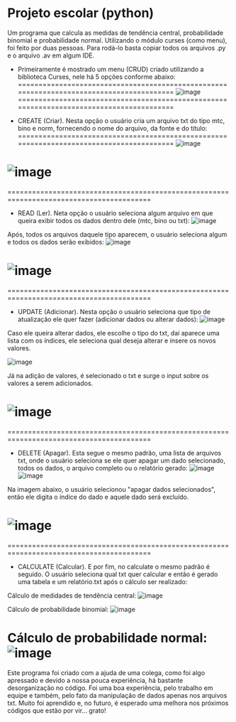 # Projeto escolar (python)
Um programa que calcula as medidas de tendência central, probabilidade binomial e probabilidade normal. Utilizando o módulo curses (como menu), foi feito por duas pessoas.
Para rodá-lo basta copiar todos os arquivos .py e o arquivo .av em algum IDE.


- Primeiramente é mostrado um menu (CRUD) criado utilizando a biblioteca Curses, nele há 5 opções conforme abaixo:
=========================================================================================
![image](https://github.com/vagnero/SchoolProject/assets/37276509/112948df-f143-41ca-9727-9f86bfbb89e3)
=========================================================================================

- CREATE (Criar). Nesta opção o usuário cria um arquivo txt do tipo mtc, bino e norm, fornecendo o nome do arquivo, da fonte e do título:
=========================================================================================
![image](https://github.com/vagnero/SchoolProject/assets/37276509/566085c9-a8cd-41ba-a8f7-a06ec83ad9cb)

![image](https://github.com/vagnero/SchoolProject/assets/37276509/9a6d1418-fd8e-45d8-a3b3-239f53e3e9a0)
=========================================================================================









=========================================================================================
- READ (Ler). Neta opção o usuário seleciona algum arquivo em que queira exibir todos os dados dentro dele (mtc, bino ou txt):
![image](https://github.com/vagnero/SchoolProject/assets/37276509/22621190-ffcc-48d1-b164-8895964871d9)

Após, todos os arquivos daquele tipo aparecem, o usuário seleciona algum e todos os dados serão exibidos:
![image](https://github.com/vagnero/SchoolProject/assets/37276509/047a3487-962e-48fe-9f9b-8ee9ccc28705)

![image](https://github.com/vagnero/SchoolProject/assets/37276509/0a1066fd-1648-4c16-bfb5-b7ed3a9fd835)
=========================================================================================

=========================================================================================
- UPDATE (Adicionar). Nesta opção o usuário seleciona que tipo de atualização ele quer fazer (adicionar dados ou alterar dados):
![image](https://github.com/vagnero/SchoolProject/assets/37276509/e8cfbac1-5a12-41fd-884a-294942058d38)

Caso ele queira alterar dados, ele escolhe o tipo do txt, daí aparece uma lista com os índices, ele seleciona qual deseja alterar e insere os novos valores.

![image](https://github.com/vagnero/SchoolProject/assets/37276509/dcb95198-40e5-4aee-a9cb-3f8ec09352e6)

Já na adição de valores, é selecionado o txt e surge o input sobre os valores a serem adicionados.

![image](https://github.com/vagnero/SchoolProject/assets/37276509/54dfe6a9-173f-48c4-9de4-7a522023f3eb)
=========================================================================================


=========================================================================================
- DELETE (Apagar). Esta segue o mesmo padrão, uma lista de arquivos txt, onde o usuário seleciona se ele quer apagar um dado selecionado, todos os dados, o arquivo completo ou o relatório gerado:
![image](https://github.com/vagnero/SchoolProject/assets/37276509/8456f52e-c0cd-464f-b056-f1a7422632b0)
![image](https://github.com/vagnero/SchoolProject/assets/37276509/fe0db608-e0c5-4a79-82c9-2c49c3b598ea) 

Na imagem abaixo, o usuário selecionou "apagar dados selecionados", então ele digita o índice do dado e aquele dado será excluído.

![image](https://github.com/vagnero/SchoolProject/assets/37276509/bbfd0169-733c-4dbf-832b-074425fefc73)
=========================================================================================

=========================================================================================
- CALCULATE (Calcular). E por fim, no calculate o mesmo padrão é seguido. O usuário seleciona qual txt quer calcular e então é gerado uma tabela e um relatório.txt após o cálculo ser realizado:

Cálculo de medidades de tendência central:
![image](https://github.com/vagnero/SchoolProject/assets/37276509/e3c95d47-b404-48f1-a5e2-1b7f091172ea)

Cálculo de probabilidade binomial:
![image](https://github.com/vagnero/SchoolProject/assets/37276509/a6f1b211-c764-45d8-a5b0-d207c23a1b9d)

Cálculo de probabilidade normal:
![image](https://github.com/vagnero/SchoolProject/assets/37276509/a29c9ab7-b7b6-4ea7-bbae-4729c6468b96)
=========================================================================================

Este programa foi criado com a ajuda de uma colega, como foi algo apressado e devido a nossa pouca experiência, há bastante desorganização no código. Foi uma boa experiência, pelo trabalho em equipe e também, pelo fato da manipulação de dados apenas nos arquivos txt. Muito foi aprendido e, no futuro, é esperado uma melhora nos próximos códigos que estão por vir... grato!
